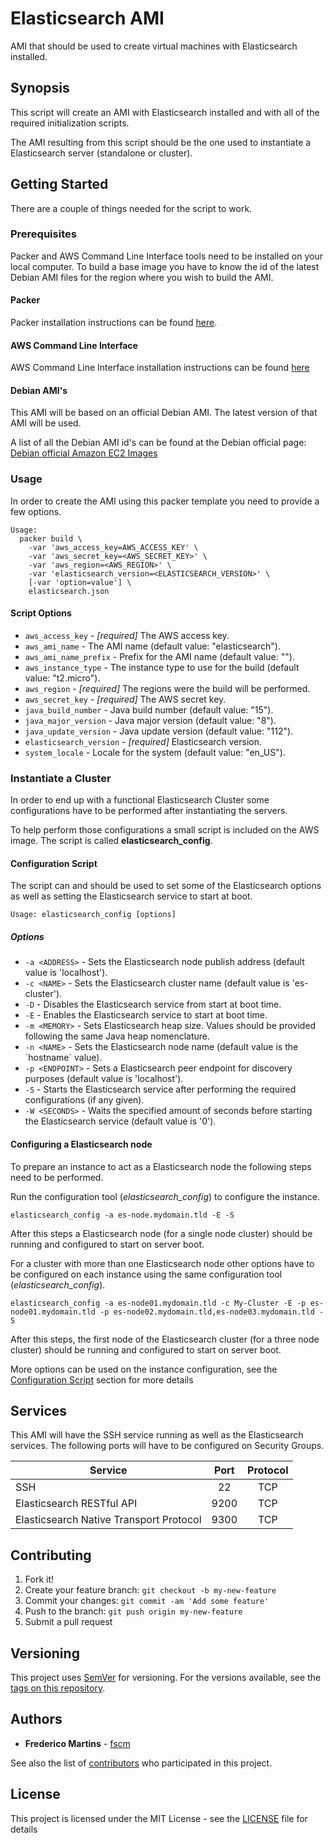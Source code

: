 # Elasticsearch AMI

AMI that should be used to create virtual machines with Elasticsearch
installed.

## Synopsis

This script will create an AMI with Elasticsearch installed and with all of
the required initialization scripts.

The AMI resulting from this script should be the one used to instantiate a
Elasticsearch server (standalone or cluster).

## Getting Started

There are a couple of things needed for the script to work.

### Prerequisites

Packer and AWS Command Line Interface tools need to be installed on your local
computer.
To build a base image you have to know the id of the latest Debian AMI files
for the region where you wish to build the AMI.

#### Packer

Packer installation instructions can be found
[here](https://www.packer.io/docs/installation.html).

#### AWS Command Line Interface

AWS Command Line Interface installation instructions can be found [here](http://docs.aws.amazon.com/cli/latest/userguide/installing.html)

#### Debian AMI's

This AMI will be based on an official Debian AMI. The latest version of that
AMI will be used.

A list of all the Debian AMI id's can be found at the Debian official page:
[Debian official Amazon EC2 Images](https://wiki.debian.org/Cloud/AmazonEC2Image/)

### Usage

In order to create the AMI using this packer template you need to provide a
few options.

```
Usage:
  packer build \
    -var 'aws_access_key=AWS_ACCESS_KEY' \
    -var 'aws_secret_key=<AWS_SECRET_KEY>' \
    -var 'aws_region=<AWS_REGION>' \
    -var 'elasticsearch_version=<ELASTICSEARCH_VERSION>' \
    [-var 'option=value'] \
    elasticsearch.json
```

#### Script Options

- `aws_access_key` - *[required]* The AWS access key.
- `aws_ami_name` - The AMI name (default value: "elasticsearch").
- `aws_ami_name_prefix` - Prefix for the AMI name (default value: "").
- `aws_instance_type` - The instance type to use for the build (default value: "t2.micro").
- `aws_region` - *[required]* The regions were the build will be performed.
- `aws_secret_key` - *[required]* The AWS secret key.
- `java_build_number` - Java build number (default value: "15").
- `java_major_version` - Java major version (default value: "8").
- `java_update_version` - Java update version (default value: "112").
- `elasticsearch_version` - *[required]* Elasticsearch version.
- `system_locale` - Locale for the system (default value: "en_US").

### Instantiate a Cluster

In order to end up with a functional Elasticsearch Cluster some configurations
have to be performed after instantiating the servers.

To help perform those configurations a small script is included on the AWS
image. The script is called **elasticsearch_config**.

#### Configuration Script

The script can and should be used to set some of the Elasticsearch options as
well as setting the Elasticsearch service to start at boot.

```
Usage: elasticsearch_config [options]
```

##### Options

* `-a <ADDRESS>` - Sets the Elasticsearch node publish address (default value is 'localhost').
* `-c <NAME>` - Sets the Elasticsearch cluster name (default value is 'es-cluster').
* `-D` - Disables the Elasticsearch service from start at boot time.
* `-E` - Enables the Elasticsearch service to start at boot time.
* `-m <MEMORY>` - Sets Elasticsearch heap size. Values should be provided following the same Java heap nomenclature.
* `-n <NAME>` - Sets the Elasticsearch node name (default value is the \`hostname\` value).
* `-p <ENDPOINT>` - Sets a Elasticsearch peer endpoint for discovery purposes (default value is 'localhost').
* `-S` - Starts the Elasticsearch service after performing the required configurations (if any given).
* `-W <SECONDS>` - Waits the specified amount of seconds before starting the Elasticsearch service (default value is '0').

#### Configuring a Elasticsearch node

To prepare an instance to act as a Elasticsearch node the following steps
need to be performed.

Run the configuration tool (*elasticsearch_config*) to configure the instance.

```
elasticsearch_config -a es-node.mydomain.tld -E -S
```

After this steps a Elasticsearch node (for a single node cluster) should be
running and configured to start on server boot.

For a cluster with more than one Elasticsearch node other options have to be
configured on each instance using the same configuration tool
(*elasticsearch_config*).

```
elasticsearch_config -a es-node01.mydomain.tld -c My-Cluster -E -p es-node01.mydomain.tld -p es-node02.mydomain.tld,es-node03.mydomain.tld -S
```

After this steps, the first node of the Elasticsearch cluster (for a three node
cluster) should be running and configured to start on server boot.

More options can be used on the instance configuration, see the
[Configuration Script](#configuration-script) section for more details

## Services

This AMI will have the SSH service running as well as the Elasticsearch
services. The following ports will have to be configured on Security Groups.

| Service                                 | Port   | Protocol |
|-----------------------------------------|:------:|:--------:|
| SSH                                     | 22     |    TCP   |
| Elasticsearch RESTful API               | 9200   |    TCP   |
| Elasticsearch Native Transport Protocol | 9300   |    TCP   |

## Contributing

1. Fork it!
2. Create your feature branch: `git checkout -b my-new-feature`
3. Commit your changes: `git commit -am 'Add some feature'`
4. Push to the branch: `git push origin my-new-feature`
5. Submit a pull request

## Versioning

This project uses [SemVer](http://semver.org/) for versioning. For the versions
available, see the [tags on this repository](https://github.com/fscm/packer-aws-elasticsearch/tags).

## Authors

* **Frederico Martins** - [fscm](https://github.com/fscm)

See also the list of [contributors](https://github.com/fscm/packer-aws-elasticsearch/contributors)
who participated in this project.

## License

This project is licensed under the MIT License - see the [LICENSE](LICENSE)
file for details
